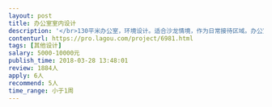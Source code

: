 ```yaml
---                
layout: post       
title: 办公室室内设计           
description: '</br>130平米办公室，环境设计。适合沙龙情境，作为日常接待区域。办公室其他位置已经完成，仅需设计墙面和部分区域</br>'     
contenturl: https://pro.lagou.com/project/6981.html      
tags: [其他设计]            
salary: 5000-10000元          
publish_time: 2018-03-28 13:48:01         
review: 1884人                   
apply: 6人                   
recommend: 5人                   
time_range: 小于1周              
---                 
```

